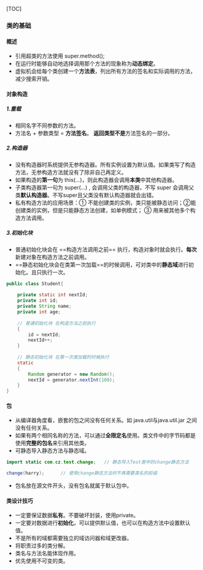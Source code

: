 [TOC]

### 类的基础

#### 概述

- 引用超类的方法使用 super.method();
- 在运行时能够自动地选择调用那个方法的现象称为**动态绑定**。
- 虚拟机会给每个类创建一个**方法表**，列出所有方法的签名和实际调用的方法，减少搜索开销。



#### 对象构造

##### 1.重载

- 相同名字不同参数的方法。
- 方法名 + 参数类型 = **方法签名**。 **返回类型不是**方法签名的一部分。

##### 2.构造器

- 没有构造器时系统提供无参构造器。所有实例设置为默认值。如果类写了构造方法，无参构造方法就没有了除非自己再定义。
- 如果构造的**第一句**为 this(...)，则此构造器会调用**本类**中其他构造器。
- 子类构造器第一句为 super(...) , 会调用父类的构造器，不写 super 会调用父类**默认构造器**。不写super且父类没有默认构造器就会出错。
- 私有构造方法的应用场景：① 不能创建类的实例，类只能被静态访问；②能创建类的实例，但是只能静态方法创建，如单例模式； ③ 用来被其他多个构造方法调用。

##### 3.初始化块

- 普通初始化块会在 ==构造方法调用之前== 执行，构造对象时就会执行。**每次**新建对象在构造方法之前调用。
- ==静态初始化块会在类第一次加载==的时候调用，可对类中的**静态域**进行初始化。且只执行一次。

```java
public class Student{
    
    private static int nextId;
    private int id;
    private String name;
    private int age;
    
    // 普通初始化块 在构造方法之前执行
    {
        id = nextId;
        nextId++;
    }
    
    // 静态初始化块 在第一次类加载的时候执行
    static
    {
        Random generator = new Random();
        nextId = generator.nextInt(100);
    }
}
```



#### 包

- 从编译器角度看，嵌套的包之间没有任何关系。如 java.util与java.util.jar 之间没有任何关系。
- 如果有两个相同名称的方法，可以通过**全限定名**使用。类文件中的字节码都是使用**完整的包名**来引用其他类。
- 可静态导入静态方法与静态域。

```java
import static com.cz.test.change;   // 静态导入Test类中的change静态方法

change(harry);      // 使用change静态方法时不再需要类名的前缀
```

- 包名放在源文件开头，没有包名就属于默认包中。



#### 类设计技巧

- 一定要保证数据**私有**。不要破坏封装，使用private。
- 一定要对数据进行**初始化**，可以提供默认值，也可以在构造方法中设置默认值。
- 不是所有的域都需要独立的域访问器和域更改器。
- 将职责过多的类分解。
- 类名与方法名能体现作用。
- 优先使用不可变的类。













